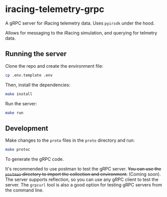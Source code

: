 # iracing-telemetry-grpc

A gRPC server for iRacing telemetry data. Uses `pyirsdk` under the hood.

Allows for messaging to the iRacing simulation, and querying for telmetry data.

## Running the server

Clone the repo and create the environment file:

```bash
cp .env.template .env
```

Then, install the dependencies:

```bash
make install
```

Run the server:

```bash
make run
```

## Development

Make changes to the `proto` files in the `proto` directory and run:

```bash
make protoc
```

To generate the gRPC code.

It's recommended to use postman to test the gRPC server. ~~You can use the `postman` directory to import the collection and environment.~~ (Coming soon). The server supports reflection, so you can use any gRPC client to test the server. The `grpcurl` tool is also a good option for testing gRPC servers from the command line.
